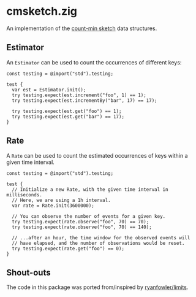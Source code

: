 # cmsketch.zig

An implementation of the [count-min sketch][count-min-sketch] data structures.

## Estimator

An `Estimator` can be used to count the occurrences of different keys:

```zig
const testing = @import("std").testing;

test {
  var est = Estimator.init();
  try testing.expect(est.increment("foo", 1) == 1);
  try testing.expect(est.incrementBy("bar", 17) == 17);

  try testing.expect(est.get("foo") == 1);
  try testing.expect(est.get("bar") == 17);
}
```

## Rate

A `Rate` can be used to count the estimated occurrences of keys within a given
time interval.

```zig
const testing = @import("std").testing;

test {
  // Initialize a new Rate, with the given time interval in milliseconds.
  // Here, we are using a 1h interval.
  var rate = Rate.init(3600000);

  // You can observe the number of events for a given key.
  try testing.expect(rate.observe("foo", 70) == 70);
  try testing.expect(rate.observe("foo", 70) == 140);

  // ...after an hour, the time window for the observed events will
  // have elapsed, and the number of observations would be reset.
  try testing.expect(rate.get("foo") == 0);
}
```

## Shout-outs

The code in this package was ported from/inspired by [ryanfowler/limits][limits].

[count-min-sketch]: https://en.wikipedia.org/wiki/Count%E2%80%93min_sketch
[limits]: https://github.com/ryanfowler/limits

